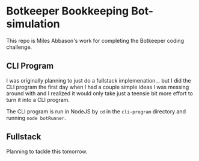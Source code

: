 # Botkeeper Bookkeeping Bot-simulation

This repo is Miles Abbason's work for completing the Botkeeper coding challenge.

## CLI Program

I was originally planning to just do a fullstack implemenation... but I did the 
CLI program the first day when I had a couple simple ideas I was messing around
with and I realized it would only take just a teensie bit more effort to turn it
into a CLI program.

The CLI program is run in NodeJS by `cd` in the `cli-program` directory and
running `node botRunner`.

## Fullstack

Planning to tackle this tomorrow.